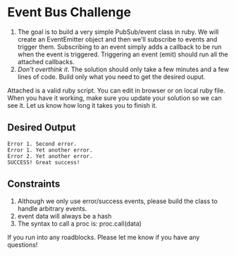 # Event Bus Challenge

1. The goal is to build a very simple PubSub/event class in ruby. We will create an EventEmitter object and then we'll subscribe to events and trigger them. Subscribing to an event simply adds a callback to be run when the event is triggered. Triggering an event (emit) should run all the attached callbacks.
2. *Don't overthink it*. The solution should only take a few minutes and a few lines of code. Build only what you need to get the desired ouput.

Attached is a valid ruby script. You can edit in browser or on local ruby file. When you have it working, make sure you update your solution so we can see it. Let us know how long it takes you to finish it.


## Desired Output

```
Error 1. Second error.
Error 1. Yet another error.
Error 2. Yet another error.
SUCCESS! Great success!
```

## Constraints
1. Although we only use error/success events, please build the class to handle arbitrary events.
2. event data will always be a hash
3. The syntax to call a proc is: proc.call(data)


If you run into any roadblocks. Please let me know if you have any questions!